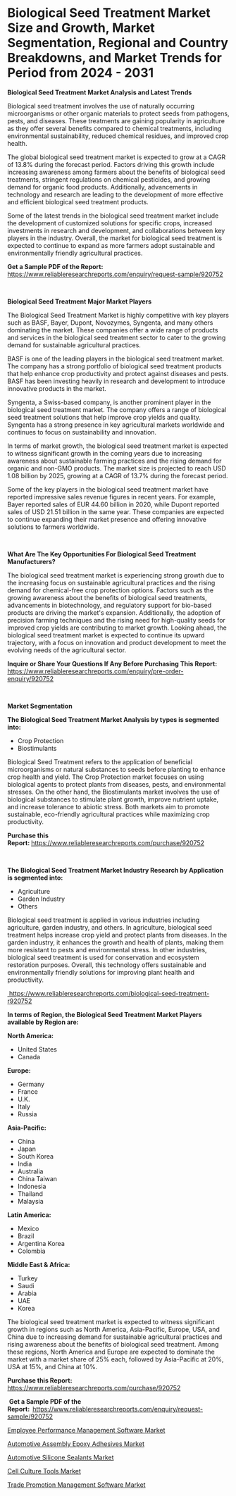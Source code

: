 <p><h1>Biological Seed Treatment Market Size and Growth, Market Segmentation, Regional and Country Breakdowns, and Market Trends for Period from 2024 -  2031</h1></p><p><strong>Biological Seed Treatment Market Analysis and Latest Trends</strong></p>
<p><p>Biological seed treatment involves the use of naturally occurring microorganisms or other organic materials to protect seeds from pathogens, pests, and diseases. These treatments are gaining popularity in agriculture as they offer several benefits compared to chemical treatments, including environmental sustainability, reduced chemical residues, and improved crop health.</p><p>The global biological seed treatment market is expected to grow at a CAGR of 13.8% during the forecast period. Factors driving this growth include increasing awareness among farmers about the benefits of biological seed treatments, stringent regulations on chemical pesticides, and growing demand for organic food products. Additionally, advancements in technology and research are leading to the development of more effective and efficient biological seed treatment products.</p><p>Some of the latest trends in the biological seed treatment market include the development of customized solutions for specific crops, increased investments in research and development, and collaborations between key players in the industry. Overall, the market for biological seed treatment is expected to continue to expand as more farmers adopt sustainable and environmentally friendly agricultural practices.</p></p>
<p><strong>Get a Sample PDF of the Report:&nbsp;</strong> <a href="https://www.reliableresearchreports.com/enquiry/request-sample/920752">https://www.reliableresearchreports.com/enquiry/request-sample/920752</a></p>
<p>&nbsp;</p>
<p><strong>Biological Seed Treatment Major Market Players</strong></p>
<p><p>The Biological Seed Treatment Market is highly competitive with key players such as BASF, Bayer, Dupont, Novozymes, Syngenta, and many others dominating the market. These companies offer a wide range of products and services in the biological seed treatment sector to cater to the growing demand for sustainable agricultural practices.</p><p>BASF is one of the leading players in the biological seed treatment market. The company has a strong portfolio of biological seed treatment products that help enhance crop productivity and protect against diseases and pests. BASF has been investing heavily in research and development to introduce innovative products in the market.</p><p>Syngenta, a Swiss-based company, is another prominent player in the biological seed treatment market. The company offers a range of biological seed treatment solutions that help improve crop yields and quality. Syngenta has a strong presence in key agricultural markets worldwide and continues to focus on sustainability and innovation.</p><p>In terms of market growth, the biological seed treatment market is expected to witness significant growth in the coming years due to increasing awareness about sustainable farming practices and the rising demand for organic and non-GMO products. The market size is projected to reach USD 1.08 billion by 2025, growing at a CAGR of 13.7% during the forecast period.</p><p>Some of the key players in the biological seed treatment market have reported impressive sales revenue figures in recent years. For example, Bayer reported sales of EUR 44.60 billion in 2020, while Dupont reported sales of USD 21.51 billion in the same year. These companies are expected to continue expanding their market presence and offering innovative solutions to farmers worldwide.</p></p>
<p>&nbsp;</p>
<p><strong>What Are The Key Opportunities For Biological Seed Treatment Manufacturers?</strong></p>
<p><p>The biological seed treatment market is experiencing strong growth due to the increasing focus on sustainable agricultural practices and the rising demand for chemical-free crop protection options. Factors such as the growing awareness about the benefits of biological seed treatments, advancements in biotechnology, and regulatory support for bio-based products are driving the market's expansion. Additionally, the adoption of precision farming techniques and the rising need for high-quality seeds for improved crop yields are contributing to market growth. Looking ahead, the biological seed treatment market is expected to continue its upward trajectory, with a focus on innovation and product development to meet the evolving needs of the agricultural sector.</p></p>
<p><strong>Inquire or Share Your Questions If Any Before Purchasing This Report:</strong> <a href="https://www.reliableresearchreports.com/enquiry/pre-order-enquiry/920752">https://www.reliableresearchreports.com/enquiry/pre-order-enquiry/920752</a></p>
<p>&nbsp;</p>
<p><strong>Market Segmentation</strong></p>
<p><strong>The Biological Seed Treatment Market Analysis by types is segmented into:</strong></p>
<p><ul><li>Crop Protection</li><li>Biostimulants</li></ul></p>
<p><p>Biological Seed Treatment refers to the application of beneficial microorganisms or natural substances to seeds before planting to enhance crop health and yield. The Crop Protection market focuses on using biological agents to protect plants from diseases, pests, and environmental stresses. On the other hand, the Biostimulants market involves the use of biological substances to stimulate plant growth, improve nutrient uptake, and increase tolerance to abiotic stress. Both markets aim to promote sustainable, eco-friendly agricultural practices while maximizing crop productivity.</p></p>
<p><strong>Purchase this Report:&nbsp;</strong><a href="https://www.reliableresearchreports.com/purchase/920752">https://www.reliableresearchreports.com/purchase/920752</a></p>
<p>&nbsp;</p>
<p><strong>The Biological Seed Treatment Market Industry Research by Application is segmented into:</strong></p>
<p><ul><li>Agriculture</li><li>Garden Industry</li><li>Others</li></ul></p>
<p><p>Biological seed treatment is applied in various industries including agriculture, garden industry, and others. In agriculture, biological seed treatment helps increase crop yield and protect plants from diseases. In the garden industry, it enhances the growth and health of plants, making them more resistant to pests and environmental stress. In other industries, biological seed treatment is used for conservation and ecosystem restoration purposes. Overall, this technology offers sustainable and environmentally friendly solutions for improving plant health and productivity.</p></p>
<p><a href="https://www.reliableresearchreports.com/biological-seed-treatment-r920752">&nbsp;https://www.reliableresearchreports.com/biological-seed-treatment-r920752</a></p>
<p><strong>In terms of Region, the Biological Seed Treatment Market Players available by Region are:</strong></p>
<p>
    <p> <strong> North America: </strong>
        <ul>
            <li>United States</li>
            <li>Canada</li>
        </ul>
        </p> 
    <p> <strong> Europe: </strong>
        <ul>
            <li>Germany</li>
            <li>France</li>
            <li>U.K.</li>
            <li>Italy</li>
            <li>Russia</li>
        </ul>
        </p> 
    <p> <strong> Asia-Pacific: </strong>
        <ul>
            <li>China</li>
            <li>Japan</li>
            <li>South Korea</li>
            <li>India</li>
            <li>Australia</li>
            <li>China Taiwan</li>
            <li>Indonesia</li>
            <li>Thailand</li>
            <li>Malaysia</li>
        </ul>
        </p> 
    <p> <strong> Latin America: </strong>
        <ul>
            <li>Mexico</li>
            <li>Brazil</li>
            <li>Argentina Korea</li>
            <li>Colombia</li>
        </ul>
        </p> 
    <p> <strong> Middle East & Africa: </strong>
        <ul>
            <li>Turkey</li>
            <li>Saudi</li>
            <li>Arabia</li>
            <li>UAE</li>
            <li>Korea</li>
        </ul>
    </p>
    </p>
<p><p>The biological seed treatment market is expected to witness significant growth in regions such as North America, Asia-Pacific, Europe, USA, and China due to increasing demand for sustainable agricultural practices and rising awareness about the benefits of biological seed treatment. Among these regions, North America and Europe are expected to dominate the market with a market share of 25% each, followed by Asia-Pacific at 20%, USA at 15%, and China at 10%.</p></p>
<p><strong>Purchase this Report: </strong><a href="https://www.reliableresearchreports.com/purchase/920752">https://www.reliableresearchreports.com/purchase/920752</a></p>
<p>&nbsp;<strong>Get a Sample PDF of the Report:&nbsp;&nbsp;</strong><a href="https://www.reliableresearchreports.com/enquiry/request-sample/920752">https://www.reliableresearchreports.com/enquiry/request-sample/920752</a></p>
<p><strong></strong></p>
<p><p><a href="https://medium.com/@denisewilsogdn64/employee-performance-management-software-nbsp-market-focuses-on-market-share-size-and-projected-b9a4adf649d9">Employee Performance Management Software Market</a></p><p><a href="https://www.linkedin.com/pulse/automotive-assembly-epoxy-adhesives-market-research-report-key-ytx5c?trackingId=XKxTI1smx6l6GeKraoZl%2BQ%3D%3D">Automotive Assembly Epoxy Adhesives Market</a></p><p><a href="https://www.linkedin.com/pulse/automotive-silicone-sealants-market-size-examines-its-scope-5nkzc?trackingId=7WzEasbMCwAWYY0%2Bqg1Axw%3D%3D">Automotive Silicone Sealants Market</a></p><p><a href="https://github.com/josesg55/Market-Research-Report-List-2/blob/main/cell-culture-tools-market.md">Cell Culture Tools Market</a></p><p><a href="https://github.com/indrystar/Market-Research-Report-List-3/blob/main/trade-promotion-management-software-market.md">Trade Promotion Management Software Market</a></p></p>